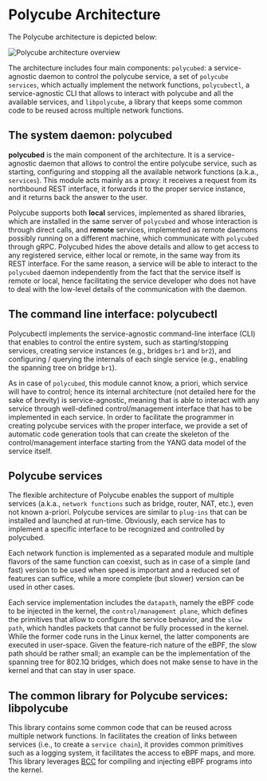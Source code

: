 # Polycube Architecture


The Polycube architecture is depicted below:

![Polycube architecture overview](images/architecture_overview.png)

The architecture includes four main components: `polycubed`: a service-agnostic daemon to control the polycube service, a set of `polycube services`, which actually implement the network functions, `polycubectl`, a service-agnostic CLI that allows to interact with polycube and all the available services, and `libpolycube`, a library that keeps some common code to be reused across multiple network functions.


## The system daemon: polycubed

**polycubed** is the main component of the architecture.
It is a service-agnostic daemon that allows to control the entire polycube service, such as starting, configuring and stopping all the available network functions (a.k.a., `services`). This module acts mainly as a proxy: it receives a request from its northbound REST interface, it forwards it to the proper service instance, and it returns back the answer to the user.

Polycube supports both **local** services, implemented as shared libraries, which are installed in the same server of `polycubed` and whose interaction is through direct calls, and **remote** services, implemented as remote daemons possibly running on a different machine, which communicate with `polycubed` through gRPC. Polycubed hides the above details and allow to get access to any registered service, either local or remote, in the same way from its REST interface.
For the same reason, a service will be able to interact to the  `polycubed` daemon independently from the fact that the service itself is remote or local, hence facilitating the service developer who does not have to deal with the low-level details of the communication with the daemon.


## The command line interface: polycubectl

Polycubectl implements the service-agnostic command-line interface (CLI) that enables to control the entire system, such as starting/stopping services, creating service instances (e.g., bridges `br1` and `br2`), and configuring / querying the internals of each single service (e.g., enabling the spanning tree on bridge `br1`).

As in case of `polycubed`, this module cannot know, a priori, which service will have to control; hence its internal architecture (not detailed here for the sake of brevity) is service-agnostic, meaning that is able to interact with any service through well-defined control/management interface that has to be implemented in each service.
In order to facilitate the programmer in creating polycube services with the proper interface, we provide a set of automatic code generation tools that can create the skeleton of the control/management interface starting from the YANG data model of the service itself.


## Polycube services

The flexible architecture of Polycube enables the support of multiple services (a.k.a., `network functions` such as bridge, router, NAT, etc.), even not known a-priori.
Polycube services are similar to `plug-ins` that can be installed and launched at run-time.
Obviously, each service has to implement a specific interface to be recognized and controlled by polycubed.

Each network function is implemented as a separated module and multiple flavors of the same function can coexist, such as in case of a simple (and fast) version to be used when speed is important and a reduced set of features can suffice, while a more complete (but slower) version can be used in other cases.

Each service implementation includes the `datapath`, namely the eBPF code to be injected in the kernel, the `control/management plane`, which defines the primitives that allow to configure the service behavior, and the `slow path`, which handles packets that cannot be fully processed in the kernel.
While the former code runs in the Linux kernel, the latter components are executed in user-space.
Given the feature-rich nature of the eBPF, the slow path should be rather small; an example can be the implementation of the spanning tree for 802.1Q bridges, which does not make sense to have in the kernel and that can stay in user space.


## The common library for Polycube services: libpolycube

This library contains some common code that can be reused across multiple network functions.
In facilitates the creation of links between services (i.e., to create a `service chain`), it provides common primitives such as a logging system, it facilitates the access to eBPF maps, and more.
This library leverages [BCC](https://github.com/iovisor/bcc/) for compiling and injecting eBPF programs into the kernel.
